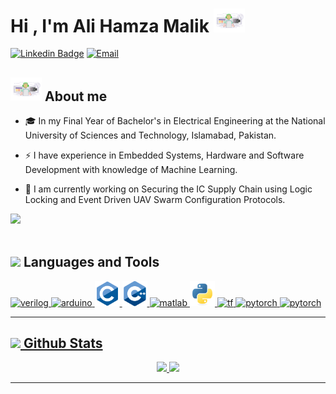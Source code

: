 
<h1 align="left"><b>Hi , I'm Ali Hamza Malik   </b><img src = "https://github.com/alirafiqmalik/alirafiqmalik/blob/main/aboutme.gif" width = 50px></h1>

[![Linkedin Badge](https://img.shields.io/badge/LinkedIn-0077B5?style=for-the-badge&logo=linkedin&logoColor=white)](https://www.linkedin.com/in/alihamzamalik/)
[![Email](https://img.shields.io/badge/Gmail-D14836?style=for-the-badge&logo=gmail&logoColor=white)](mailto:amalik.bee19seecs@seecs.edu.pk)

<!-- <p align="center">
</p>
<br> -->

## <picture><img src ="https://github.com/alirafiqmalik/alirafiqmalik/blob/main/aboutme.gif" width = 50px></picture> **About me**
- 🎓 In my Final Year of Bachelor's in Electrical Engineering at the National University of Sciences and Technology, Islamabad, Pakistan.

- ⚡ I have experience in Embedded Systems, Hardware and Software Development with knowledge of Machine Learning.     

- 🔭 I am currently working on Securing the IC Supply Chain using Logic Locking and Event Driven UAV Swarm Configuration Protocols.

<img src="https://user-images.githubusercontent.com/73097560/115834477-dbab4500-a447-11eb-908a-139a6edaec5c.gif"><br><br>
## <img src="https://media2.giphy.com/media/QssGEmpkyEOhBCb7e1/giphy.gif?cid=ecf05e47a0n3gi1bfqntqmob8g9aid1oyj2wr3ds3mg700bl&rid=giphy.gif" width ="25"><b> Languages and Tools</b>
<p align="left"> 
<a href="https://www.intel.com/content/www/us/en/products/details/fpga/development-tools/quartus-prime.html" target="_blank"> <img src="https://user-images.githubusercontent.com/65295655/192134352-56426a78-23d1-4fb3-a7dc-64c11695fff8.png" alt="verilog" width="40" height="40"/> </a>
<a href="https://www.arduino.cc/" target="_blank"> <img src="https://cdn.worldvectorlogo.com/logos/arduino-1.svg" alt="arduino" width="40" height="40"/> </a> <a href="https://www.cprogramming.com/" target="_blank"> <img src="https://raw.githubusercontent.com/devicons/devicon/master/icons/c/c-original.svg" alt="c" width="40" height="40"/> </a> <a href="https://www.w3schools.com/cpp/" target="_blank"> <img src="https://raw.githubusercontent.com/devicons/devicon/master/icons/cplusplus/cplusplus-original.svg" alt="cplusplus" width="40" height="40"/> </a> <a href="https://www.mathworks.com/" target="_blank"> <img src="https://upload.wikimedia.org/wikipedia/commons/2/21/Matlab_Logo.png" alt="matlab" width="40" height="40"/> </a> <a href="https://www.mysql.com/" target="_blank"> <a href="https://www.python.org" target="_blank"> <img src="https://raw.githubusercontent.com/devicons/devicon/master/icons/python/python-original.svg" alt="python" width="40" height="40"/> </a>
<a href="https://tensorflow.org/" target="_blank"> <img src="https://www.vectorlogo.zone/logos/tensorflow/tensorflow-icon.svg" alt="tf" width="40" height="40"/> </a>
<a href="https://pytorch.org/" target="_blank"> <img src="https://www.vectorlogo.zone/logos/pytorch/pytorch-icon.svg" alt="pytorch" width="40" height="40"/> </a>
<a href="" ><img src="https://skillicons.dev/icons?i=linux" alt="pytorch" width="40" height="40"/> 
</p>
  
-----
  
## <img src="https://media.giphy.com/media/iY8CRBdQXODJSCERIr/giphy.gif" width="35"><b> Github Stats </b>

<p align = "center">
<!-- GitHub Stats -->
<img height="160em" src="https://github-readme-stats-sigma-five.vercel.app/api?username=alirafiqmalik&include_all_commits=true&count_private=true&show_icons=true&hide_border=true" />

<!-- Most Used Languages -->
<img height="160em" src="https://github-readme-stats-sigma-five.vercel.app/api/top-langs/?username=alirafiqmalik&include_all_commits=true&count_private=true&show_icons=true&hide_border=true&layout=compact&langs_count=9"/>
</p>

-----
